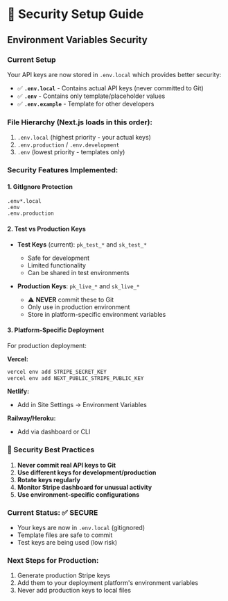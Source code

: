# 🔐 Security Setup Guide

## Environment Variables Security

### Current Setup
Your API keys are now stored in `.env.local` which provides better security:

- ✅ **`.env.local`** - Contains actual API keys (never committed to Git)
- ✅ **`.env`** - Contains only template/placeholder values
- ✅ **`.env.example`** - Template for other developers

### File Hierarchy (Next.js loads in this order):
1. `.env.local` (highest priority - your actual keys)
2. `.env.production` / `.env.development`
3. `.env` (lowest priority - templates only)

### Security Features Implemented:

#### 1. **GitIgnore Protection**
```gitignore
.env*.local
.env
.env.production
```

#### 2. **Test vs Production Keys**
- **Test Keys** (current): `pk_test_*` and `sk_test_*`
  - Safe for development
  - Limited functionality
  - Can be shared in test environments

- **Production Keys**: `pk_live_*` and `sk_live_*`
  - ⚠️ **NEVER** commit these to Git
  - Only use in production environment
  - Store in platform-specific environment variables

#### 3. **Platform-Specific Deployment**
For production deployment:

**Vercel:**
```bash
vercel env add STRIPE_SECRET_KEY
vercel env add NEXT_PUBLIC_STRIPE_PUBLIC_KEY
```

**Netlify:**
- Add in Site Settings → Environment Variables

**Railway/Heroku:**
- Add via dashboard or CLI

### 🚨 Security Best Practices

1. **Never commit real API keys to Git**
2. **Use different keys for development/production**
3. **Rotate keys regularly**
4. **Monitor Stripe dashboard for unusual activity**
5. **Use environment-specific configurations**

### Current Status: ✅ SECURE
- Your keys are now in `.env.local` (gitignored)
- Template files are safe to commit
- Test keys are being used (low risk)

### Next Steps for Production:
1. Generate production Stripe keys
2. Add them to your deployment platform's environment variables
3. Never add production keys to local files
